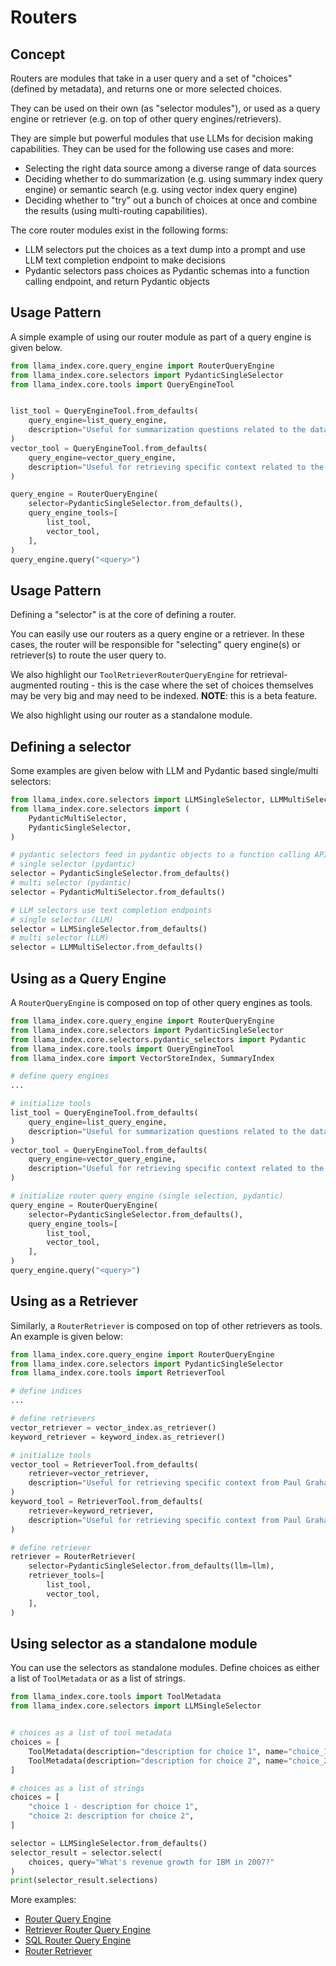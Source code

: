 # Routers

## Concept

Routers are modules that take in a user query and a set of "choices" (defined by metadata), and returns one or more selected choices.

They can be used on their own (as "selector modules"), or used as a query engine or retriever (e.g. on top of other query engines/retrievers).

They are simple but powerful modules that use LLMs for decision making capabilities. They can be used for the following use cases and more:

- Selecting the right data source among a diverse range of data sources
- Deciding whether to do summarization (e.g. using summary index query engine) or semantic search (e.g. using vector index query engine)
- Deciding whether to "try" out a bunch of choices at once and combine the results (using multi-routing capabilities).

The core router modules exist in the following forms:

- LLM selectors put the choices as a text dump into a prompt and use LLM text completion endpoint to make decisions
- Pydantic selectors pass choices as Pydantic schemas into a function calling endpoint, and return Pydantic objects

## Usage Pattern

A simple example of using our router module as part of a query engine is given below.

```python
from llama_index.core.query_engine import RouterQueryEngine
from llama_index.core.selectors import PydanticSingleSelector
from llama_index.core.tools import QueryEngineTool


list_tool = QueryEngineTool.from_defaults(
    query_engine=list_query_engine,
    description="Useful for summarization questions related to the data source",
)
vector_tool = QueryEngineTool.from_defaults(
    query_engine=vector_query_engine,
    description="Useful for retrieving specific context related to the data source",
)

query_engine = RouterQueryEngine(
    selector=PydanticSingleSelector.from_defaults(),
    query_engine_tools=[
        list_tool,
        vector_tool,
    ],
)
query_engine.query("<query>")
```

## Usage Pattern

Defining a "selector" is at the core of defining a router.

You can easily use our routers as a query engine or a retriever. In these cases, the router will be responsible
for "selecting" query engine(s) or retriever(s) to route the user query to.

We also highlight our `ToolRetrieverRouterQueryEngine` for retrieval-augmented routing - this is the case
where the set of choices themselves may be very big and may need to be indexed. **NOTE**: this is a beta feature.

We also highlight using our router as a standalone module.

## Defining a selector

Some examples are given below with LLM and Pydantic based single/multi selectors:

```python
from llama_index.core.selectors import LLMSingleSelector, LLMMultiSelector
from llama_index.core.selectors import (
    PydanticMultiSelector,
    PydanticSingleSelector,
)

# pydantic selectors feed in pydantic objects to a function calling API
# single selector (pydantic)
selector = PydanticSingleSelector.from_defaults()
# multi selector (pydantic)
selector = PydanticMultiSelector.from_defaults()

# LLM selectors use text completion endpoints
# single selector (LLM)
selector = LLMSingleSelector.from_defaults()
# multi selector (LLM)
selector = LLMMultiSelector.from_defaults()
```

## Using as a Query Engine

A `RouterQueryEngine` is composed on top of other query engines as tools.

```python
from llama_index.core.query_engine import RouterQueryEngine
from llama_index.core.selectors import PydanticSingleSelector
from llama_index.core.selectors.pydantic_selectors import Pydantic
from llama_index.core.tools import QueryEngineTool
from llama_index.core import VectorStoreIndex, SummaryIndex

# define query engines
...

# initialize tools
list_tool = QueryEngineTool.from_defaults(
    query_engine=list_query_engine,
    description="Useful for summarization questions related to the data source",
)
vector_tool = QueryEngineTool.from_defaults(
    query_engine=vector_query_engine,
    description="Useful for retrieving specific context related to the data source",
)

# initialize router query engine (single selection, pydantic)
query_engine = RouterQueryEngine(
    selector=PydanticSingleSelector.from_defaults(),
    query_engine_tools=[
        list_tool,
        vector_tool,
    ],
)
query_engine.query("<query>")
```

## Using as a Retriever

Similarly, a `RouterRetriever` is composed on top of other retrievers as tools. An example is given below:

```python
from llama_index.core.query_engine import RouterQueryEngine
from llama_index.core.selectors import PydanticSingleSelector
from llama_index.core.tools import RetrieverTool

# define indices
...

# define retrievers
vector_retriever = vector_index.as_retriever()
keyword_retriever = keyword_index.as_retriever()

# initialize tools
vector_tool = RetrieverTool.from_defaults(
    retriever=vector_retriever,
    description="Useful for retrieving specific context from Paul Graham essay on What I Worked On.",
)
keyword_tool = RetrieverTool.from_defaults(
    retriever=keyword_retriever,
    description="Useful for retrieving specific context from Paul Graham essay on What I Worked On (using entities mentioned in query)",
)

# define retriever
retriever = RouterRetriever(
    selector=PydanticSingleSelector.from_defaults(llm=llm),
    retriever_tools=[
        list_tool,
        vector_tool,
    ],
)
```

## Using selector as a standalone module

You can use the selectors as standalone modules. Define choices as either a list of `ToolMetadata` or as a list of strings.

```python
from llama_index.core.tools import ToolMetadata
from llama_index.core.selectors import LLMSingleSelector


# choices as a list of tool metadata
choices = [
    ToolMetadata(description="description for choice 1", name="choice_1"),
    ToolMetadata(description="description for choice 2", name="choice_2"),
]

# choices as a list of strings
choices = [
    "choice 1 - description for choice 1",
    "choice 2: description for choice 2",
]

selector = LLMSingleSelector.from_defaults()
selector_result = selector.select(
    choices, query="What's revenue growth for IBM in 2007?"
)
print(selector_result.selections)
```

More examples:

- [Router Query Engine](../../../examples/query_engine/RouterQueryEngine.ipynb)
- [Retriever Router Query Engine](../../../examples/query_engine/RetrieverRouterQueryEngine.ipynb)
- [SQL Router Query Engine](../../../examples/query_engine/SQLRouterQueryEngine.ipynb)
- [Router Retriever](../../../examples/retrievers/router_retriever.ipynb)
